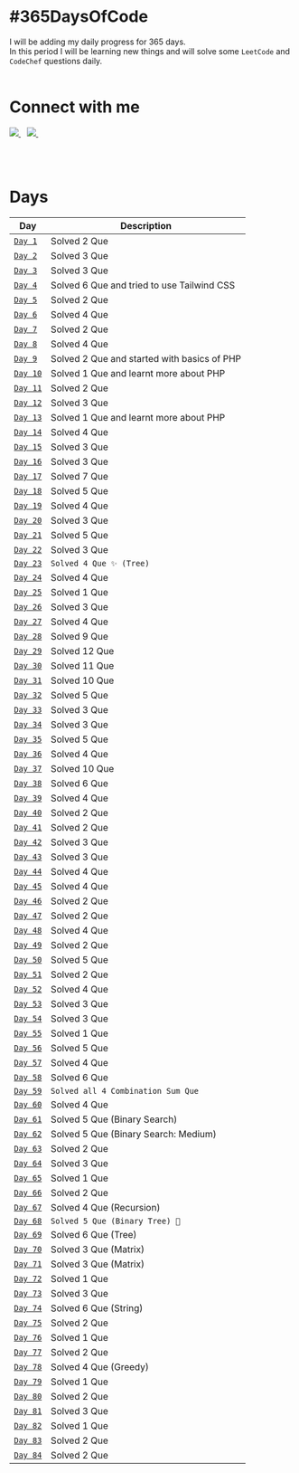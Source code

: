 # #365DaysOfCode

I will be adding my daily progress for 365 days.</br>
In this period I will be learning new things and will solve some `LeetCode` and `CodeChef` questions daily.</br></br>

# Connect with me

<a href="https://twitter.com/yashraj_2001">
    <img src="https://www.vectorlogo.zone/logos/twitter/twitter-ar21.svg"/>
</a>&ensp;
<a href="https://www.linkedin.com/in/yashraj-singh-boparai-613a641a8/">
    <img src="https://www.vectorlogo.zone/logos/linkedin/linkedin-ar21.svg"/>
</a>&ensp;

</br></br>

# Days

| Day                                                                                            | Description                                 |
| ---------------------------------------------------------------------------------------------- | ------------------------------------------- |
| [`Day 1`](https://github.com/Yashrajsingh2001/365DaysOfCode/tree/main/December%202021/Day%201) | Solved 2 Que                                |
| [`Day 2`](https://github.com/Yashrajsingh2001/365DaysOfCode/tree/main/December%202021/Day%202) | Solved 3 Que                                |
| [`Day 3`](https://github.com/Yashrajsingh2001/365DaysOfCode/tree/main/December%202021/Day%203) | Solved 3 Que                                |
| [`Day 4`](https://github.com/Yashrajsingh2001/365DaysOfCode/tree/main/December%202021/Day%204) | Solved 6 Que and tried to use Tailwind CSS  |
| [`Day 5`](https://github.com/Yashrajsingh2001/365DaysOfCode/tree/main/December%202021/Day%205) | Solved 2 Que                                |
| [`Day 6`](https://github.com/Yashrajsingh2001/365DaysOfCode/tree/main/December%202021/Day%206) | Solved 4 Que                                |
| [`Day 7`](https://github.com/Yashrajsingh2001/365DaysOfCode/tree/main/December%202021/Day%207) | Solved 2 Que |
| [`Day 8`](https://github.com/Yashrajsingh2001/365DaysOfCode/tree/main/December%202021/Day%208) | Solved 4 Que                                |
| [`Day 9`](https://github.com/Yashrajsingh2001/365DaysOfCode/tree/main/December%202021/Day%209) | Solved 2 Que and started with basics of PHP |
| [`Day 10`](https://github.com/Yashrajsingh2001/365DaysOfCode/tree/main/December%202021/Day%2010) | Solved 1 Que and learnt more about PHP |
| [`Day 11`](https://github.com/Yashrajsingh2001/365DaysOfCode/tree/main/December%202021/Day%2011) | Solved 2 Que |
| [`Day 12`](https://github.com/Yashrajsingh2001/365DaysOfCode/tree/main/January%202022/Day%2012) | Solved 3 Que |
| [`Day 13`](https://github.com/Yashrajsingh2001/365DaysOfCode/tree/main/January%202022/Day%2013) | Solved 1 Que and learnt more about PHP |
| [`Day 14`](https://github.com/Yashrajsingh2001/365DaysOfCode/tree/main/January%202022/Day%2014) | Solved 4 Que |
| [`Day 15`](https://github.com/Yashrajsingh2001/365DaysOfCode/tree/main/January%202022/Day%2015) | Solved 3 Que |
| [`Day 16`](https://github.com/Yashrajsingh2001/365DaysOfCode/tree/main/January%202022/Day%2016) | Solved 3 Que |
| [`Day 17`](https://github.com/Yashrajsingh2001/365DaysOfCode/tree/main/January%202022/Day%2017) | Solved 7 Que |
| [`Day 18`](https://github.com/Yashrajsingh2001/365DaysOfCode/tree/main/January%202022/Day%2018) | Solved 5 Que |
| [`Day 19`](https://github.com/Yashrajsingh2001/365DaysOfCode/tree/main/January%202022/Day%2019) | Solved 4 Que |
| [`Day 20`](https://github.com/Yashrajsingh2001/365DaysOfCode/tree/main/January%202022/Day%2020) | Solved 3 Que |
| [`Day 21`](https://github.com/Yashrajsingh2001/365DaysOfCode/tree/main/January%202022/Day%2021) | Solved 5 Que |
| [`Day 22`](https://github.com/Yashrajsingh2001/365DaysOfCode/tree/main/January%202022/Day%2022) | Solved 3 Que |
| [`Day 23`](https://github.com/Yashrajsingh2001/365DaysOfCode/tree/main/January%202022/Day%2023) | `Solved 4 Que ✨ (Tree)` |
| [`Day 24`](https://github.com/Yashrajsingh2001/365DaysOfCode/tree/main/January%202022/Day%2024) | Solved 4 Que |
| [`Day 25`](https://github.com/Yashrajsingh2001/365DaysOfCode/tree/main/January%202022/Day%2025) | Solved 1 Que |
| [`Day 26`](https://github.com/Yashrajsingh2001/365DaysOfCode/tree/main/January%202022/Day%2026) | Solved 3 Que |
| [`Day 27`](https://github.com/Yashrajsingh2001/365DaysOfCode/tree/main/January%202022/Day%2027) | Solved 4 Que |
| [`Day 28`](https://github.com/Yashrajsingh2001/365DaysOfCode/tree/main/January%202022/Day%2028) | Solved 9 Que |
| [`Day 29`](https://github.com/Yashrajsingh2001/365DaysOfCode/tree/main/January%202022/Day%2029) | Solved 12 Que |
| [`Day 30`](https://github.com/Yashrajsingh2001/365DaysOfCode/tree/main/January%202022/Day%2030) | Solved 11 Que |
| [`Day 31`](https://github.com/Yashrajsingh2001/365DaysOfCode/tree/main/January%202022/Day%2031) | Solved 10 Que |
| [`Day 32`](https://github.com/Yashrajsingh2001/365DaysOfCode/tree/main/January%202022/Day%2032) | Solved 5 Que |
| [`Day 33`](https://github.com/Yashrajsingh2001/365DaysOfCode/tree/main/January%202022/Day%2033) | Solved 3 Que |
| [`Day 34`](https://github.com/Yashrajsingh2001/365DaysOfCode/tree/main/January%202022/Day%2034) | Solved 3 Que |
| [`Day 35`](https://github.com/Yashrajsingh2001/365DaysOfCode/tree/main/January%202022/Day%2035) | Solved 5 Que |
| [`Day 36`](https://github.com/Yashrajsingh2001/365DaysOfCode/tree/main/January%202022/Day%2036) | Solved 4 Que |
| [`Day 37`](https://github.com/Yashrajsingh2001/365DaysOfCode/tree/main/January%202022/Day%2037) | Solved 10 Que |
| [`Day 38`](https://github.com/Yashrajsingh2001/365DaysOfCode/tree/main/January%202022/Day%2038) | Solved 6 Que |
| [`Day 39`](https://github.com/Yashrajsingh2001/365DaysOfCode/tree/main/January%202022/Day%2039) | Solved 4 Que |
| [`Day 40`](https://github.com/Yashrajsingh2001/365DaysOfCode/tree/main/January%202022/Day%2040) | Solved 2 Que |
| [`Day 41`](https://github.com/Yashrajsingh2001/365DaysOfCode/tree/main/January%202022/Day%2041) | Solved 2 Que |
| [`Day 42`](https://github.com/Yashrajsingh2001/365DaysOfCode/tree/main/January%202022/Day%2042) | Solved 3 Que |
| [`Day 43`](https://github.com/Yashrajsingh2001/365DaysOfCode/tree/main/February%202022/Day%2043) | Solved 3 Que |
| [`Day 44`](https://github.com/Yashrajsingh2001/365DaysOfCode/tree/main/February%202022/Day%2044) | Solved 4 Que |
| [`Day 45`](https://github.com/Yashrajsingh2001/365DaysOfCode/tree/main/February%202022/Day%2045) | Solved 4 Que |
| [`Day 46`](https://github.com/Yashrajsingh2001/365DaysOfCode/tree/main/February%202022/Day%2046) | Solved 2 Que |
| [`Day 47`](https://github.com/Yashrajsingh2001/365DaysOfCode/tree/main/February%202022/Day%2047) | Solved 2 Que |
| [`Day 48`](https://github.com/Yashrajsingh2001/365DaysOfCode/tree/main/February%202022/Day%2048) | Solved 4 Que |
| [`Day 49`](https://github.com/Yashrajsingh2001/365DaysOfCode/tree/main/February%202022/Day%2049) | Solved 2 Que |
| [`Day 50`](https://github.com/Yashrajsingh2001/365DaysOfCode/tree/main/February%202022/Day%2050) | Solved 5 Que |
| [`Day 51`](https://github.com/Yashrajsingh2001/365DaysOfCode/tree/main/February%202022/Day%2051) | Solved 2 Que |
| [`Day 52`](https://github.com/Yashrajsingh2001/365DaysOfCode/tree/main/February%202022/Day%2052) | Solved 4 Que |
| [`Day 53`](https://github.com/Yashrajsingh2001/365DaysOfCode/tree/main/February%202022/Day%2053) | Solved 3 Que |
| [`Day 54`](https://github.com/Yashrajsingh2001/365DaysOfCode/tree/main/February%202022/Day%2054) | Solved 3 Que |
| [`Day 55`](https://github.com/Yashrajsingh2001/365DaysOfCode/tree/main/February%202022/Day%2055) | Solved 1 Que |
| [`Day 56`](https://github.com/Yashrajsingh2001/365DaysOfCode/tree/main/February%202022/Day%2056) | Solved 5 Que |
| [`Day 57`](https://github.com/Yashrajsingh2001/365DaysOfCode/tree/main/February%202022/Day%2057) | Solved 4 Que |
| [`Day 58`](https://github.com/Yashrajsingh2001/365DaysOfCode/tree/main/February%202022/Day%2058) | Solved 6 Que |
| [`Day 59`](https://github.com/Yashrajsingh2001/365DaysOfCode/tree/main/February%202022/Day%2059) | `Solved all 4 Combination Sum Que` |
| [`Day 60`](https://github.com/Yashrajsingh2001/365DaysOfCode/tree/main/February%202022/Day%2060) | Solved 4 Que |
| [`Day 61`](https://github.com/Yashrajsingh2001/365DaysOfCode/tree/main/February%202022/Day%2061) | Solved 5 Que (Binary Search) |
| [`Day 62`](https://github.com/Yashrajsingh2001/365DaysOfCode/tree/main/February%202022/Day%2062) | Solved 5 Que (Binary Search: Medium) |
| [`Day 63`](https://github.com/Yashrajsingh2001/365DaysOfCode/tree/main/February%202022/Day%2063) | Solved 2 Que |
| [`Day 64`](https://github.com/Yashrajsingh2001/365DaysOfCode/tree/main/February%202022/Day%2064) | Solved 3 Que |
| [`Day 65`](https://github.com/Yashrajsingh2001/365DaysOfCode/tree/main/February%202022/Day%2065) | Solved 1 Que |
| [`Day 66`](https://github.com/Yashrajsingh2001/365DaysOfCode/tree/main/February%202022/Day%2066) | Solved 2 Que |
| [`Day 67`](https://github.com/Yashrajsingh2001/365DaysOfCode/tree/main/February%202022/Day%2067) | Solved 4 Que (Recursion) |
| [`Day 68`](https://github.com/Yashrajsingh2001/365DaysOfCode/tree/main/February%202022/Day%2068) | `Solved 5 Que (Binary Tree) 🌲` |
| [`Day 69`](https://github.com/Yashrajsingh2001/365DaysOfCode/tree/main/February%202022/Day%2069) | Solved 6 Que (Tree) |
| [`Day 70`](https://github.com/Yashrajsingh2001/365DaysOfCode/tree/main/February%202022/Day%2070) | Solved 3 Que (Matrix) |
| [`Day 71`](https://github.com/Yashrajsingh2001/365DaysOfCode/tree/main/March%202022/Day%2071) | Solved 3 Que (Matrix) |
| [`Day 72`](https://github.com/Yashrajsingh2001/365DaysOfCode/tree/main/March%202022/Day%2072) | Solved 1 Que |
| [`Day 73`](https://github.com/Yashrajsingh2001/365DaysOfCode/tree/main/March%202022/Day%2073) | Solved 3 Que |
| [`Day 74`](https://github.com/Yashrajsingh2001/365DaysOfCode/tree/main/March%202022/Day%2074) | Solved 6 Que (String) |
| [`Day 75`](https://github.com/Yashrajsingh2001/365DaysOfCode/tree/main/March%202022/Day%2075) | Solved 2 Que |
| [`Day 76`](https://github.com/Yashrajsingh2001/365DaysOfCode/tree/main/March%202022/Day%2076) | Solved 1 Que |
| [`Day 77`](https://github.com/Yashrajsingh2001/365DaysOfCode/tree/main/March%202022/Day%2077) | Solved 2 Que |
| [`Day 78`](https://github.com/Yashrajsingh2001/365DaysOfCode/tree/main/March%202022/Day%2078) | Solved 4 Que (Greedy) |
| [`Day 79`](https://github.com/Yashrajsingh2001/365DaysOfCode/tree/main/March%202022/Day%2079) | Solved 1 Que |
| [`Day 80`](https://github.com/Yashrajsingh2001/365DaysOfCode/tree/main/March%202022/Day%2080) | Solved 2 Que |
| [`Day 81`](https://github.com/Yashrajsingh2001/365DaysOfCode/tree/main/March%202022/Day%2081) | Solved 3 Que |
| [`Day 82`](https://github.com/Yashrajsingh2001/365DaysOfCode/tree/main/March%202022/Day%2082) | Solved 1 Que |
| [`Day 83`](https://github.com/Yashrajsingh2001/365DaysOfCode/tree/main/March%202022/Day%2083) | Solved 2 Que |
| [`Day 84`](https://github.com/Yashrajsingh2001/365DaysOfCode/tree/main/March%202022/Day%2084) | Solved 2 Que |
